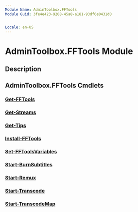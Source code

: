 ```yaml
---
Module Name: AdminToolbox.FFTools
Module Guid: 3fe4e423-9208-45a8-a181-93df6e0431d0


Locale: en-US
---
```


# AdminToolbox.FFTools Module
## Description


## AdminToolbox.FFTools Cmdlets
### [Get-FFTools](Get-FFTools.md)


### [Get-Streams](Get-Streams.md)


### [Get-Tips](Get-Tips.md)


### [Install-FFTools](Install-FFTools.md)


### [Set-FFToolsVariables](Set-FFToolsVariables.md)


### [Start-BurnSubtitles](Start-BurnSubtitles.md)


### [Start-Remux](Start-Remux.md)


### [Start-Transcode](Start-Transcode.md)


### [Start-TranscodeMap](Start-TranscodeMap.md)


